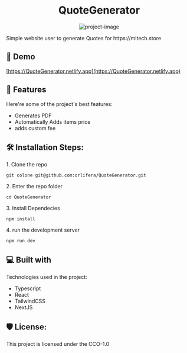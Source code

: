 <h1 align="center" id="title">QuoteGenerator</h1>

<p align="center"><img src="https://socialify.git.ci/orlifera/QuoteGenerator/image?font=Source+Code+Pro&amp;language=1&amp;name=1&amp;owner=1&amp;pattern=Solid&amp;theme=Dark" alt="project-image"></p>

<p id="description">Simple website user to generate Quotes for https://mltech.store</p>

<h2>🚀 Demo</h2>

[https://QuoteGenerator.netlify.app](https://QuoteGenerator.netlify.app)

<h2>🧐 Features</h2>

Here're some of the project's best features:

- Generates PDF
- Automatically Adds items price
- adds custom fee

<h2>🛠️ Installation Steps:</h2>

<p>1. Clone the repo</p>

```
git colone git@github.com:orlifera/QuoteGenerator.git
```

<p>2. Enter the repo folder</p>

```
cd QuoteGenerator
```

<p>3. Install Dependecies</p>

```
npm install
```

<p>4. run the development server</p>

```
npm run dev
```

<h2>💻 Built with</h2>

Technologies used in the project:

- Typescript
- React
- TailwindCSS
- NextJS

<h2>🛡️ License:</h2>

This project is licensed under the CCO-1.0
